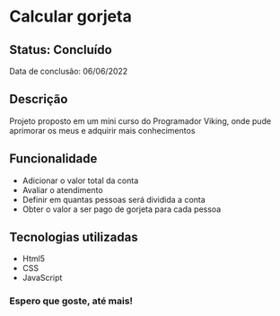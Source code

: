 <h1>Calcular gorjeta</h1>

<h2>Status: Concluído</h2>
<p>Data de conclusão: 06/06/2022</p>


<h2>Descrição</h2>
<p>Projeto proposto em um mini curso do Programador Viking, onde pude aprimorar os meus e adquirir mais conhecimentos</p>

<h2>Funcionalidade</h2>
<ul>
	<li>Adicionar o valor total da conta</li>
	<li>Avaliar o atendimento</li>
	<li>Definir em quantas pessoas será dividida a conta</li>
	<li>Obter o valor a ser pago de gorjeta para cada pessoa</li>
</ul>

<h2>Tecnologias utilizadas</h2>
<ul>
	<li>Html5</li>
	<li>CSS</li>
	<li>JavaScript</li>
</ul>

<h3>Espero que goste, até mais!</h3>